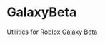# GalaxyBeta

Utilities for [Roblox Galaxy Beta](https://www.roblox.com/games/263135585/Galaxy-Beta?)
